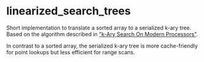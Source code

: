 # linearized_search_trees

Short implementation to translate a sorted array to a serialized k-ary tree.
Based on the algorithm described in ["k-Ary Search On Modern Processors"](https://event.cwi.nl/damon2009/DaMoN09-KarySearch.pdf).

In contrast to a sorted array, the serialized k-ary tree is more cache-friendly for point lookups but less efficient for range scans.
